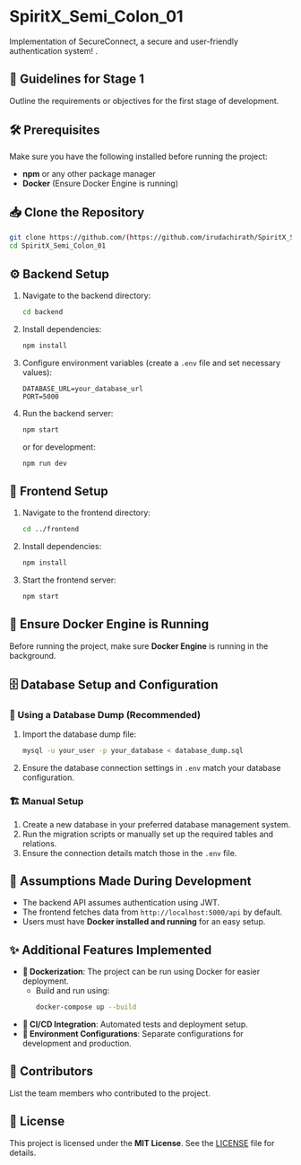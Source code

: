 # SpiritX_Semi_Colon_01
Implementation of SecureConnect, a secure and user-friendly authentication system!
.

## 🚀 Guidelines for Stage 1
Outline the requirements or objectives for the first stage of development.

## 🛠️ Prerequisites
Make sure you have the following installed before running the project:
- **npm** or any other package manager
- **Docker** (Ensure Docker Engine is running)   
 
## 📥 Clone the Repository
```sh
git clone https://github.com/(https://github.com/irudachirath/SpiritX_Semi_Colon_01.git
cd SpiritX_Semi_Colon_01
```

## ⚙️ Backend Setup
1. Navigate to the backend directory:
   ```sh
   cd backend
   ```
2. Install dependencies:
   ```sh
   npm install
   ```
3. Configure environment variables (create a `.env` file and set necessary values):
   ```env
   DATABASE_URL=your_database_url
   PORT=5000
   ```
4. Run the backend server:
   ```sh
   npm start
   ```
   or for development:
   ```sh
   npm run dev
   ```

## 🎨 Frontend Setup
1. Navigate to the frontend directory:
   ```sh
   cd ../frontend
   ```
2. Install dependencies:
   ```sh
   npm install
   ```
3. Start the frontend server:
   ```sh
   npm start
   ```

## 🐳 Ensure Docker Engine is Running
Before running the project, make sure **Docker Engine** is running in the background.

## 🗄️ Database Setup and Configuration
### 📌 Using a Database Dump (Recommended)
1. Import the database dump file:
   ```sh
   mysql -u your_user -p your_database < database_dump.sql
   ```
2. Ensure the database connection settings in `.env` match your database configuration.

### 🏗️ Manual Setup
1. Create a new database in your preferred database management system.
2. Run the migration scripts or manually set up the required tables and relations.
3. Ensure the connection details match those in the `.env` file.

## 🤔 Assumptions Made During Development
- The backend API assumes authentication using JWT.
- The frontend fetches data from `http://localhost:5000/api` by default.
- Users must have **Docker installed and running** for an easy setup.

## ✨ Additional Features Implemented
- **🐳 Dockerization**: The project can be run using Docker for easier deployment.
  - Build and run using:
    ```sh
    docker-compose up --build
    ```
- **🔄 CI/CD Integration**: Automated tests and deployment setup.
- **🔧 Environment Configurations**: Separate configurations for development and production.

## 👥 Contributors
List the team members who contributed to the project.

## 📜 License
This project is licensed under the **MIT License**. See the [LICENSE](LICENSE) file for details.

